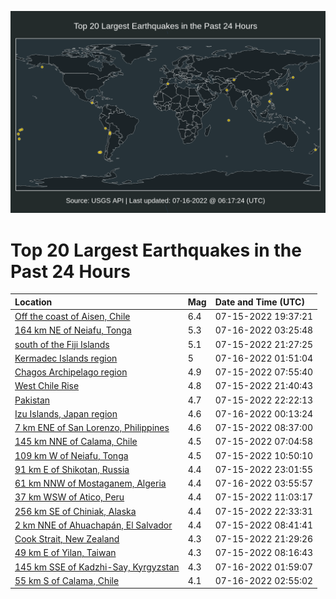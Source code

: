 ![Map](./map.png)

# Top 20 Largest Earthquakes in the Past 24 Hours

| Location | Mag | Date and Time (UTC) |
|:---|:---|:---|
| [Off the coast of Aisen, Chile](https://earthquake.usgs.gov/earthquakes/eventpage/us6000i2v0) | 6.4 | 07-15-2022 19:37:21 |
| [164 km NE of Neiafu, Tonga](https://earthquake.usgs.gov/earthquakes/eventpage/us6000i2y7) | 5.3 | 07-16-2022 03:25:48 |
| [south of the Fiji Islands](https://earthquake.usgs.gov/earthquakes/eventpage/us6000i2vy) | 5.1 | 07-15-2022 21:27:25 |
| [Kermadec Islands region](https://earthquake.usgs.gov/earthquakes/eventpage/us6000i2xq) | 5 | 07-16-2022 01:51:04 |
| [Chagos Archipelago region](https://earthquake.usgs.gov/earthquakes/eventpage/us6000i2lu) | 4.9 | 07-15-2022 07:55:40 |
| [West Chile Rise](https://earthquake.usgs.gov/earthquakes/eventpage/us6000i2w1) | 4.8 | 07-15-2022 21:40:43 |
| [Pakistan](https://earthquake.usgs.gov/earthquakes/eventpage/us6000i2w3) | 4.7 | 07-15-2022 22:22:13 |
| [Izu Islands, Japan region](https://earthquake.usgs.gov/earthquakes/eventpage/us6000i2wu) | 4.6 | 07-16-2022 00:13:24 |
| [7 km ENE of San Lorenzo, Philippines](https://earthquake.usgs.gov/earthquakes/eventpage/us6000i2ma) | 4.6 | 07-15-2022 08:37:00 |
| [145 km NNE of Calama, Chile](https://earthquake.usgs.gov/earthquakes/eventpage/us6000i2lk) | 4.5 | 07-15-2022 07:04:58 |
| [109 km W of Neiafu, Tonga](https://earthquake.usgs.gov/earthquakes/eventpage/us6000i2n3) | 4.5 | 07-15-2022 10:50:10 |
| [91 km E of Shikotan, Russia](https://earthquake.usgs.gov/earthquakes/eventpage/us6000i2wf) | 4.4 | 07-15-2022 23:01:55 |
| [61 km NNW of Mostaganem, Algeria](https://earthquake.usgs.gov/earthquakes/eventpage/us6000i2yd) | 4.4 | 07-16-2022 03:55:57 |
| [37 km WSW of Atico, Peru](https://earthquake.usgs.gov/earthquakes/eventpage/us6000i2n6) | 4.4 | 07-15-2022 11:03:17 |
| [256 km SE of Chiniak, Alaska](https://earthquake.usgs.gov/earthquakes/eventpage/us6000i2w5) | 4.4 | 07-15-2022 22:33:31 |
| [2 km NNE of Ahuachapán, El Salvador](https://earthquake.usgs.gov/earthquakes/eventpage/us6000i2mb) | 4.4 | 07-15-2022 08:41:41 |
| [Cook Strait, New Zealand](https://earthquake.usgs.gov/earthquakes/eventpage/us6000i2vv) | 4.3 | 07-15-2022 21:29:26 |
| [49 km E of Yilan, Taiwan](https://earthquake.usgs.gov/earthquakes/eventpage/us6000i2m4) | 4.3 | 07-15-2022 08:16:43 |
| [145 km SSE of Kadzhi-Say, Kyrgyzstan](https://earthquake.usgs.gov/earthquakes/eventpage/us6000i2xu) | 4.3 | 07-16-2022 01:59:07 |
| [55 km S of Calama, Chile](https://earthquake.usgs.gov/earthquakes/eventpage/us6000i2y1) | 4.1 | 07-16-2022 02:55:02 |
